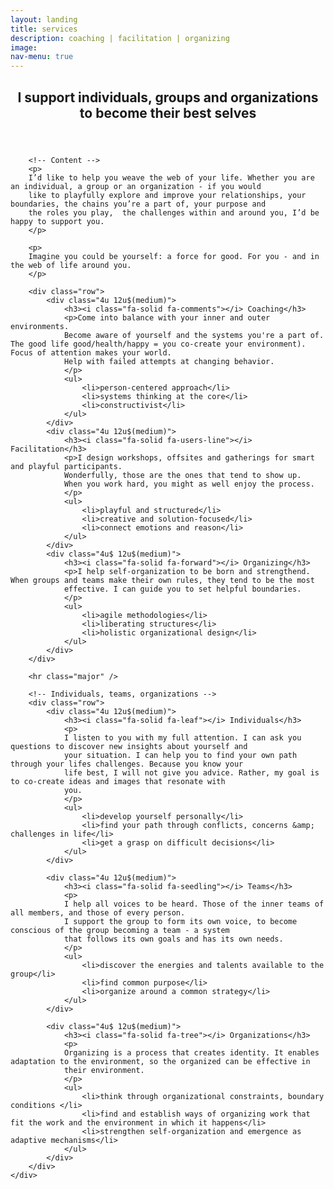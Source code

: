 ```yaml
---
layout: landing
title: services
description: coaching | facilitation | organizing
image: 
nav-menu: true
---
```



<!-- Main -->
<div id="main" class="alt">

<!-- One -->
<section id="one">
	<div class="inner">
		<header class="major">
			<h2>I support individuals, groups and organizations to become their best selves</h2>
		</header>

		<!-- Content -->
		<p>
		I’d like to help you weave the web of your life. Whether you are an individual, a group or an organization - if you would 
		like to playfully explore and improve your relationships, your boundaries, the chains you’re a part of, your purpose and 
		the roles you play,  the challenges within and around you, I’d be happy to support you.
		</p>

		<p>
		Imagine you could be yourself: a force for good. For you - and in the web of life around you.
		</p>
	
		<div class="row">
			<div class="4u 12u$(medium)">
				<h3><i class="fa-solid fa-comments"></i> Coaching</h3>
				<p>Come into balance with your inner and outer environments. 
				Become aware of yourself and the systems you're a part of. The good life good/health/happy = you co-create your environment). Focus of attention makes your world.
				Help with failed attempts at changing behavior.
				</p>
				<ul>
					<li>person-centered approach</li>
					<li>systems thinking at the core</li>
					<li>constructivist</li>
				</ul>
			</div>
			<div class="4u 12u$(medium)">
				<h3><i class="fa-solid fa-users-line"></i> Facilitation</h3>
				<p>I design workshops, offsites and gatherings for smart and playful participants. 
				Wonderfully, those are the ones that tend to show up.
				When you work hard, you might as well enjoy the process.		
				</p>
				<ul>
					<li>playful and structured</li>
					<li>creative and solution-focused</li>
					<li>connect emotions and reason</li>
				</ul>
			</div>
			<div class="4u$ 12u$(medium)">
				<h3><i class="fa-solid fa-forward"></i> Organizing</h3>
				<p>I help self-organization to be born and strengthend. When groups and teams make their own rules, they tend to be the most
				effective. I can guide you to set helpful boundaries.
				</p>
				<ul>
					<li>agile methodologies</li>
					<li>liberating structures</li>
					<li>holistic organizational design</li>
				</ul>
			</div>
		</div>
	
		<hr class="major" />

		<!-- Individuals, teams, organizations -->
		<div class="row">
			<div class="4u 12u$(medium)">
				<h3><i class="fa-solid fa-leaf"></i> Individuals</h3>
				<p>
				I listen to you with my full attention. I can ask you questions to discover new insights about yourself and
				your situation. I can help you to find your own path through your lifes challenges. Because you know your
				life best, I will not give you advice. Rather, my goal is to co-create ideas and images that resonate with 
				you.
				</p>
				<ul>
					<li>develop yourself personally</li>
					<li>find your path through conflicts, concerns &amp; challenges in life</li>
					<li>get a grasp on difficult decisions</li>
				</ul>
			</div>
			
			<div class="4u 12u$(medium)">
				<h3><i class="fa-solid fa-seedling"></i> Teams</h3>
				<p>
				I help all voices to be heard. Those of the inner teams of all members, and those of every person.
				I support the group to form its own voice, to become conscious of the group becoming a team - a system
				that follows its own goals and has its own needs.
				</p>
				<ul>
					<li>discover the energies and talents available to the group</li>
					<li>find common purpose</li>
					<li>organize around a common strategy</li>
				</ul>
			</div>
			
			<div class="4u$ 12u$(medium)">
				<h3><i class="fa-solid fa-tree"></i> Organizations</h3>
				<p>
				Organizing is a process that creates identity. It enables adaptation to the environment, so the organized can be effective in 
				their environment.
				</p>
				<ul>
					<li>think through organizational constraints, boundary conditions </li>
					<li>find and establish ways of organizing work that fit the work and the environment in which it happens</li>
					<li>strengthen self-organization and emergence as adaptive mechanisms</li>
				</ul>				
			</div>
		</div>
	</div>

</section>

</div>

